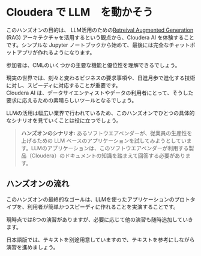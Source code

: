 # Cloudera で LLM　を動かそう

このハンズオンの目的は、 LLM活用のための[Retreival Augmented Generation](https://arxiv.org/abs/2312.10997) (RAG) アーキテクチャを活用するという観点から、Cloudera AI を体験することです。シンプルな Jupyter ノートブックから始めて、最後には完全なチャットボットアプリが作れるようになります。

参加者は、CMLのいくつかの主要な機能と優位性を理解できるでしょう。

現実の世界では、刻々と変わるビジネスの要求事項や、日進月歩で進化する技術に対し、スピーディに対応することが重要です。  
Cloudera AI は、データサイエンティストやデータの利用者にとって、そうした要求に応えるための素晴らしいツールとなるでしょう。

LLMの活用は幅広い業界で行われているため、このハンズオンでひとつの具体的なシナリオを見ていくことは役に立つでしょう。

> **ハンズオンのシナリオ:** あるソフトウエアベンダーが、従業員の生産性を上げるための LLM ベースのアプリケーションを試してみようとしています。LLMのアプリケーションは、このソフトウエアベンダーが利用する製品（Cloudera）のドキュメントの知識を踏まえて回答する必要があります。
 
## ハンズオンの流れ

このハンズオンの最終的なゴールは、LLMを使ったアプリケーションのプロトタイプを、利用者が簡単かつスピーディに作れることを実演することです。

現時点では8つの演習がありますが、必要に応じて他の演習も随時追加していきます。

日本語版では、テキストを別途用意していますので、テキストを参考にしながら演習を進めましょう。
